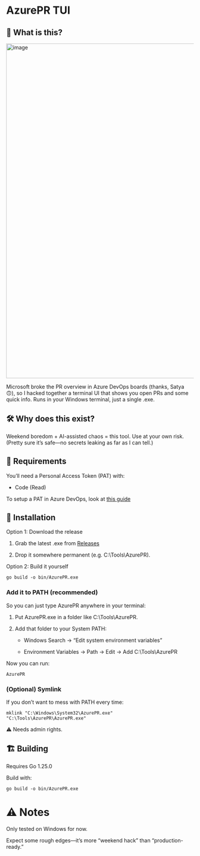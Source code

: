 # AzurePR TUI
## 🤔 What is this?

<img width="1566" height="898" alt="image" src="https://github.com/user-attachments/assets/f934800f-0c22-480c-8916-d00839897726" />

Microsoft broke the PR overview in Azure DevOps boards (thanks, Satya 🙃), so I hacked together a terminal UI that shows you open PRs and some quick info.
Runs in your Windows terminal, just a single .exe.

## 🛠 Why does this exist?

Weekend boredom + AI-assisted chaos = this tool.
Use at your own risk. (Pretty sure it’s safe—no secrets leaking as far as I can tell.)

## 🔑 Requirements

You’ll need a Personal Access Token (PAT) with:

- Code (Read)

To setup a PAT in Azure DevOps, look at [this guide](https://learn.microsoft.com/en-us/azure/devops/organizations/accounts/use-personal-access-tokens-to-authenticate?view=azure-devops&tabs=Windows)

## 🚀 Installation
Option 1: Download the release

1) Grab the latest .exe from [Releases](https://github.com/lazynormz/DevOps_PR/releases)

2) Drop it somewhere permanent (e.g. C:\Tools\AzurePR).

Option 2: Build it yourself

```
go build -o bin/AzurePR.exe
```

### Add it to PATH (recommended)

So you can just type AzurePR anywhere in your terminal:

1) Put AzurePR.exe in a folder like C:\Tools\AzurePR.

2) Add that folder to your System PATH:

    - Windows Search → “Edit system environment variables”

     - Environment Variables → Path → Edit → Add C:\Tools\AzurePR

Now you can run:
```
AzurePR
```

### (Optional) Symlink

If you don’t want to mess with PATH every time:
```
mklink "C:\Windows\System32\AzurePR.exe" "C:\Tools\AzurePR\AzurePR.exe"
```
⚠️ Needs admin rights.

## 🏗 Building

Requires Go 1.25.0

Build with:
```
go build -o bin/AzurePR.exe
```

# ⚠️ Notes

Only tested on Windows for now.

Expect some rough edges—it’s more “weekend hack” than “production-ready.”
